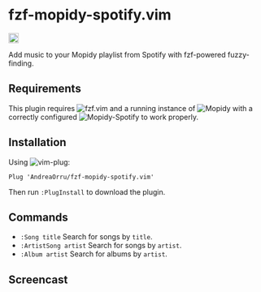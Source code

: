 # fzf-mopidy-spotify.vim
<a href='https://www.recurse.com' title='Made with love at the Recurse Center'><img src='https://cloud.githubusercontent.com/assets/2883345/11325206/336ea5f4-9150-11e5-9e90-d86ad31993d8.png' height='20px'/></a>

Add music to your Mopidy playlist from Spotify with fzf-powered fuzzy-finding.

## Requirements
This plugin requires ![fzf.vim](https://github.com/junegunn/fzf.vim) and a running
instance of ![Mopidy](https://www.mopidy.com) with a correctly configured
![Mopidy-Spotify](https://github.com/mopidy/mopidy-spotify) to work properly.

## Installation
Using ![vim-plug](https://github.com/junegunn/vim-plug):
```vim
Plug 'AndreaOrru/fzf-mopidy-spotify.vim'
```
Then run `:PlugInstall` to download the plugin.

## Commands
- `:Song title` Search for songs by `title`.
- `:ArtistSong artist` Search for songs by `artist`.
- `:Album artist` Search for albums by `artist`.

## Screencast
